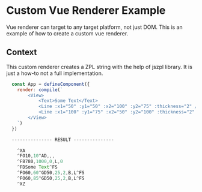 # Custom Vue Renderer Example

Vue renderer can target to any target platform, not just DOM. This is an example of how to create a custom vue renderer.

## Context

This custom renderer creates a ZPL string with the help of jszpl library. It is just a how-to not a full implementation.

```js
  const App = defineComponent({
    render: compile(`
        <View>
            <Text>Some Text</Text>
            <Line :x1="50" :y1="50" :x2="100" :y2="75" :thickness="2" />
            <Line :x1="100" :y1="75" :x2="50" :y2="100" :thickness="2" />
        </View>
    `)
  })

  --------------- RESULT ---------------

    ^XA
    ^FO10,10^AD,,,
    ^FB780,1000,0,L,0
    ^FDSome Text^FS
    ^FO60,60^GD50,25,2,B,L^FS
    ^FO60,85^GD50,25,2,B,L^FS
    ^XZ
```
